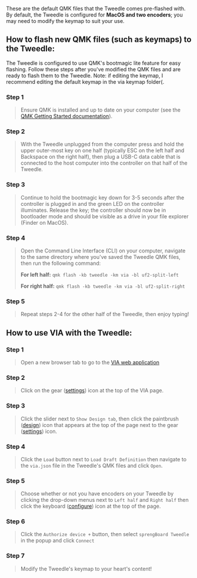 These are the default QMK files that the Tweedle comes pre-flashed with. By default, the Tweedle is configured for **MacOS and two encoders**; you may need to modify the keymap to suit your use.

## How to flash new QMK files (such as keymaps) to the Tweedle:

The Tweedle is configured to use QMK's bootmagic lite feature for easy flashing. Follow these steps after you've modified the QMK files and are ready to flash them to the Tweedle. Note: if editing the keymap, I recommend editing the default keymap in the via keymap folder(.

### Step 1
>Ensure QMK is installed and up to date on your computer (see the [QMK Getting Started documentation](https://github.com/qmk/qmk_firmware/blob/master/docs/newbs_getting_started.md)).
  
### Step 2
>With the Tweedle unplugged from the computer press and hold the upper outer-most key on one half (typically ESC on the left half and Backspace on the right half), then plug a USB-C data cable that is connected to the host computer into the controller on that half of the Tweedle.
  
### Step 3
>Continue to hold the bootmagic key down for 3-5 seconds after the controller is plugged in and the green LED on the controller illuminates. Release the key; the controller should now be in bootloader mode and should be visible as a drive in your file explorer (Finder on MacOS).
  
### Step 4
>Open the Command Line Interface (CLI) on your computer, navigate to the same directory where you've saved the Tweedle QMK files, then run the following command:
>
>**For left half:**
```qmk flash -kb tweedle -km via -bl uf2-split-left```
>
>**For right half:**
```qmk flash -kb tweedle -km via -bl uf2-split-right```

### Step 5
>Repeat steps 2-4 for the other half of the Tweedle, then enjoy typing!



## How to use VIA with the Tweedle:

### Step 1
>Open a new browser tab to go to the [VIA web application](https://usevia.app/)

### Step 2
>Click on the gear ([settings](https://usevia.app/settings)) icon at the top of the VIA page.

### Step 3
>Click the slider next to ```Show Design tab```, then click the paintbrush ([design](https://usevia.app/design)) icon that appears at the top of the page next to the gear ([settings](https://usevia.app/settings)) icon.

### Step 4
>Click the ```Load``` button next to ```Load Draft Definition``` then navigate to the ```via.json``` file in the Tweedle's QMK files and click ```Open```.

### Step 5
>Choose whether or not you have encoders on your Tweedle by clicking the drop-down menus next to ```Left half``` and ```Right half``` then click the keyboard ([configure](https://usevia.app/)) icon at the top of the page.

### Step 6
>Click the ```Authorize device +``` button, then select ```sprengBoard Tweedle``` in the popup and click ```Connect```

### Step 7
>Modify the Tweedle's keymap to your heart's content!
